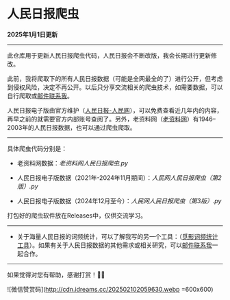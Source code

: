 # 人民日报爬虫
**2025年1月1日更新**

---

此仓库用于更新人民日报爬虫代码，人民日报会不断改版，我会长期进行更新修改。

此前，我将爬取下的所有人民日报数据（可能是全网最全的了）进行公开，但考虑到侵权风险，决定不再公开。以后只分享交流相关的爬虫技术，如需要数据，可以自行爬取或[邮件联系我](mailto:a@idreams.cc)。

人民日报电子版由官方维护（[人民日报-人民网](http://paper.people.com.cn/rmrb/html/2021-06/08/nbs.D110000renmrb_01.htm)），可以免费查看近几年内的内容，再早之前的就需要官方内部账号查阅了。另外，老资料网（[老资料网](https://www.laoziliao.net/rmrb/)）有1946–2003年的人民日报数据，也可以通过爬虫爬取。

---

具体爬虫代码分别是：

* 老资料网数据：*老资料网人民日报爬虫.py*

* 人民日报电子版数据（2021年-2024年11月期间）：*人民网人民日报爬虫（第2版）.py*

* 人民日报电子版数据（2024年12月至今）：*人民网人民日报爬虫（第3版）.py*

打包好的爬虫软件放在Releases中，仅供交流学习。

---

* 关于海量人民日报的词频统计，可以了解我写的另一个工具：（[觅影词频统计工具](https://github.com/caspiankexin/MiYing)）。如果有关于人民日报数据的其他需求或相关研究，可以[邮件联系我](mailto:a@idreams.cc)一起合作。

---

如果觉得对您有帮助，感谢打赏！🙇‍♀️

![微信赞赏码](http://cdn.idreams.cc/202502102059630.webp =600x600)

